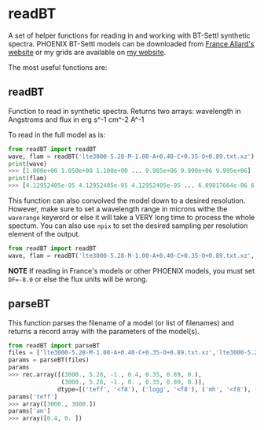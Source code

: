 # readBT
A set of helper functions for reading in and working with BT-Settl synthetic spectra.
PHOENIX BT-Settl models can be downloaded from [France Allard's website](http://perso.ens-lyon.fr/france.allard/) or my grids are available on [my website](http://people.bu.edu/mveyette/phoenix/index.html).

The most useful functions are:

## readBT
Function to read in synthetic spectra. Returns two arrays: wavelength in Angstroms and flux in erg s^-1 cm^-2 A^-1

To read in the full model as is:
```python
from readBT import readBT
wave, flam = readBT('lte3000-5.28-M-1.00-A+0.40-C+0.35-O+0.89.txt.xz')
print(wave)
>>> [1.000e+00 1.050e+00 1.100e+00 ... 9.985e+06 9.990e+06 9.995e+06]
print(flam)
>>> [4.12952405e-95 4.12952405e-95 4.12952405e-95 ... 6.09817664e-06 6.08555231e-06 6.07295412e-06]
```

This function can also convolved the model down to a desired resolution. However, make sure to set a wavelength range in microns withe the `waverange` keyword or else it will take a VERY long time to process the whole spectum. You can also use `npix` to set the desired sampling per resolution element of the output.
```python
from readBT import readBT
wave, flam = readBT('lte3000-5.28-M-1.00-A+0.40-C+0.35-O+0.89.txt.xz', R=2500, waverange=[2.0,2.5], npix=10)
```

**NOTE** If reading in France's models or other PHOENIX models, you must set `DF=-8.0` or else the flux units will be wrong.

## parseBT
This function parses the filename of a model (or list of filenames) and returns a record array with the parameters of the model(s).

```python
from readBT import parseBT
files = ['lte3000-5.28-M-1.00-A+0.40-C+0.35-O+0.89.txt.xz','lte3000-5.28-M-1.00-A+0.00-C+0.35-O+0.89.txt.xz']
params = parseBT(files)
params
>>> rec.array([(3000., 5.28, -1., 0.4, 0.35, 0.89, 0.),
               (3000., 5.28, -1., 0. , 0.35, 0.89, 0.)],
              dtype=[('teff', '<f8'), ('logg', '<f8'), ('mh', '<f8'), ('am', '<f8'), ('c', '<f8'), ('o', '<f8'), ('ano', '<f8')])
params['teff']
>>> array([3000., 3000.])
params['am']
>>> array([0.4, 0. ])
```
